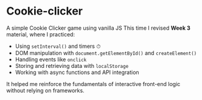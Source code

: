 # Cookie-clicker

A simple Cookie Clicker game using vanilla JS
This time I revised **Week 3** material, where I practiced:

- Using `setInterval()` and timers ⏱
- DOM manipulation with `document.getElementById()` and `createElement()`
- Handling events like `onclick`
- Storing and retrieving data with `localStorage`
- Working with async functions and API integration

It helped me reinforce the fundamentals of interactive front-end logic without relying on frameworks.
